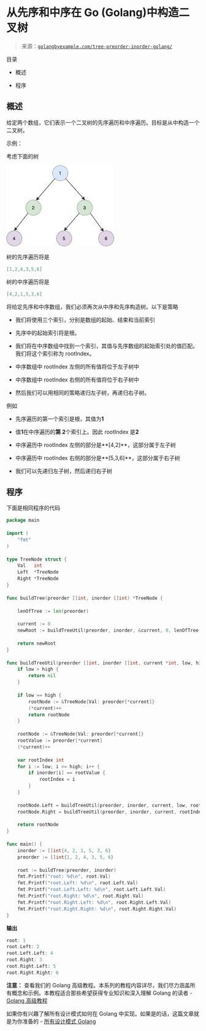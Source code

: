 <!--yml

类别：未分类

日期：2024-10-13 06:45:14

-->

# 从先序和中序在 Go (Golang)中构造二叉树

> 来源：[`golangbyexample.com/tree-preorder-inorder-golang/`](https://golangbyexample.com/tree-preorder-inorder-golang/)

目录

+   概述

+   程序

## **概述**

给定两个数组，它们表示一个二叉树的先序遍历和中序遍历。目标是从中构造一个二叉树。

示例：

考虑下面的树

![](img/9a9347838908483552b24df3dc54cd38.png)

树的先序遍历将是

```go
[1,2,4,3,5,6]
```

树的中序遍历将是

```go
[4,2,1,5,3,6]
```

将给定先序和中序数组，我们必须再次从中序和先序构造树。以下是策略

+   我们将使用三个索引，分别是数组的起始、结束和当前索引

+   先序中的起始索引将是根。

+   我们将在中序数组中找到一个索引，其值与先序数组的起始索引处的值匹配。我们将这个索引称为 rootIndex。

+   中序数组中 rootIndex 左侧的所有值将位于左子树中

+   中序数组中 rootIndex 右侧的所有值将位于右子树中

+   然后我们可以用相同的策略递归左子树，再递归右子树。

例如

+   先序遍历的第一个索引是根，其值为**1**

+   值**1**在中序遍历的**第 2**个索引上。因此 rootIndex 是**2**

+   中序遍历中 rootIndex 左侧的部分是**[4,2]**，这部分属于左子树

+   中序遍历中 rootIndex 右侧的部分是**[5,3,6]**，这部分属于右子树

+   我们可以先递归左子树，然后递归右子树

## **程序**

下面是相同程序的代码

```go
package main

import (
	"fmt"
)

type TreeNode struct {
	Val   int
	Left  *TreeNode
	Right *TreeNode
}

func buildTree(preorder []int, inorder []int) *TreeNode {

	lenOfTree := len(preorder)

	current := 0
	newRoot := buildTreeUtil(preorder, inorder, &current, 0, lenOfTree-1)

	return newRoot
}

func buildTreeUtil(preorder []int, inorder []int, current *int, low, high int) *TreeNode {
	if low > high {
		return nil
	}

	if low == high {
		rootNode := &TreeNode{Val: preorder[*current]}
		(*current)++
		return rootNode
	}

	rootNode := &TreeNode{Val: preorder[*current]}
	rootValue := preorder[*current]
	(*current)++

	var rootIndex int
	for i := low; i <= high; i++ {
		if inorder[i] == rootValue {
			rootIndex = i
		}
	}

	rootNode.Left = buildTreeUtil(preorder, inorder, current, low, rootIndex-1)
	rootNode.Right = buildTreeUtil(preorder, inorder, current, rootIndex+1, high)

	return rootNode
}

func main() {
	inorder := []int{4, 2, 1, 5, 3, 6}
	preorder := []int{1, 2, 4, 3, 5, 6}

	root := buildTree(preorder, inorder)
	fmt.Printf("root: %d\n", root.Val)
	fmt.Printf("root.Left: %d\n", root.Left.Val)
	fmt.Printf("root.Left.Left: %d\n", root.Left.Left.Val)
	fmt.Printf("root.Right: %d\n", root.Right.Val)
	fmt.Printf("root.Right.Left: %d\n", root.Right.Left.Val)
	fmt.Printf("root.Right.Right: %d\n", root.Right.Right.Val)
}
```

**输出**

```go
root: 1
root.Left: 2
root.Left.Left: 4
root.Right: 3
root.Right.Left: 5
root.Right.Right: 6
```

**注意：** 查看我们的 Golang 高级教程。本系列的教程内容详尽，我们尽力涵盖所有概念和示例。本教程适合那些希望获得专业知识和深入理解 Golang 的读者 - [Golang 高级教程](https://golangbyexample.com/golang-comprehensive-tutorial/)

如果你有兴趣了解所有设计模式如何在 Golang 中实现。如果是的话，这篇文章就是为你准备的 - [所有设计模式 Golang](https://golangbyexample.com/all-design-patterns-golang/)


